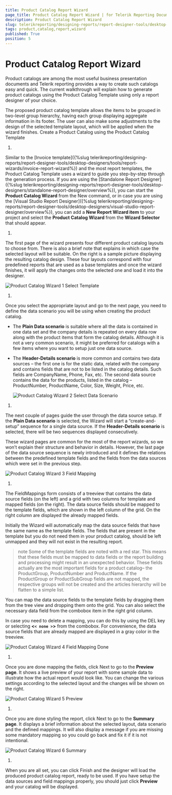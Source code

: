```yaml
---
title: Product Catalog Report Wizard
page_title: Product Catalog Report Wizard | for Telerik Reporting Documentation
description: Product Catalog Report Wizard
slug: telerikreporting/designing-reports/report-designer-tools/desktop-designers/tools/report-wizards/product-catalog-report-wizard
tags: product,catalog,report,wizard
published: True
position: 5
---
```


# Product Catalog Report Wizard



Product catalogs are among the most useful business presentation documents and Telerik reporting provides a way to create such catalogs easy and quick.
        The current walkthrough will explain how to generate product catalogs using the Product Catalog Template using only a report designer of your choice.
      

The proposed product catalog template allows the items to be grouped in two-level group hierarchy, having each group displaying aggregate information
        in its footer. The user can also make some adjustments to the design of the selected template layout, which will be applied when the wizard finishes.
      Create a Product Catalog using the Product Catalog Template

1. 

Similar to the [Invoice template]({%slug telerikreporting/designing-reports/report-designer-tools/desktop-designers/tools/report-wizards/invoice-report-wizard%}) and the most report templates, the Product Catalog Template uses a wizard to guide you step-by-step through the generation process.
              If you are using the [Standalone Report Designer]({%slug telerikreporting/designing-reports/report-designer-tools/desktop-designers/standalone-report-designer/overview%}),
              you can start the __Product Catalog Wizard__ from the New command, or in case you are using the
              [Visual Studio Report Designer]({%slug telerikreporting/designing-reports/report-designer-tools/desktop-designers/visual-studio-report-designer/overview%}),
              you can add a __New Report Wizard item__ to your project and select the __Product Catalog Wizard__ from the __Wizard Selector__ that should appear.
            

1. 

The first page of the wizard presents four different product catalog layouts to choose from.
              There is also a brief note that explains in which case the selected layout will be suitable.
              On the right is a sample picture displaying the resulting catalog design.
              These four layouts correspond with four predefined reports that are used as a base templates and once the wizard finishes,
              it will apply the changes onto the selected one and load it into the designer.
              
  ![Product Catalog Wizard 1 Select Template](images/Templates/ProductCatalog/ProductCatalogWizard_1_SelectTemplate.png)

1. 

Once you select the appropriate layout and go to the next page, you need to define the data scenario you will be using when creating the product catalog.
            

* The __Plain Data scenario__ is suitable where all the data is contained in one data set and the company details is repeated 
                  on every data row along with the product items that form the catalog details. 
                  Although it is not a very common scenario, it might be preferred for catalogs with a few items where you want to setup just one data source.
                

* The __Header-Details scenario__ is more common and contains two data sources 
                  – the first one is for the static data, related with the company and contains fields that are not to be listed in the 
                  catalog details. Such fields are CompanyName, Phone, Fax, etc. 
                  The second data source contains the data for the products, listed in the catalog – ProductNumber, ProductName, Color, Size, Weight, Price, etc.
                  
  ![Product Catalog Wizard 2 Select Data Scenario](images/Templates/ProductCatalog/ProductCatalogWizard_2_SelectDataScenario.png)

1. 

The next couple of pages guide the user through the data source setup. If the __Plain Data scenario__              is selected, the Wizard will start a “create-and-setup” sequence for a single data source.
              If the __Header-Details scenario__ is selected, there will be two sequences displayed consecutively.
            

These wizard pages are common for the most of the report wizards, so we won’t explain their structure and behavior in details.
              However, the last page of the data source sequence is newly introduced and it defines the relations between the predefined
              template fields and the fields from the data sources which were set in the previous step.
              
  ![Product Catalog Wizard 3 Field Mapping](images/Templates/ProductCatalog/ProductCatalogWizard_3_FieldMapping.png)

1. 

The FieldMappings form consists of a treeview that contains the data source fields (on the left) and a grid with two columns for template and mapped fields (on the right).
              The data source fields should be mapped to the template fields, which are shown in the left column of the grid. On the right column are displayed the already mapped fields.
            

Initially the Wizard will automatically map the data source fields that have the same name as the template fields. 
              The fields that are present in the template but you do not need them in your product catalog, 
              should be left unmapped and they will not exist in the resulting report.
            

>note Some of the template fields are noted with a red star. This means that these fields must be mapped to data fields or                the report building and processing might result in an unexpected behavior.                These fields actually are the most important fields for a product catalog– the ProductGroup, ProductNumber and ProductName.              If the ProductGroup or ProductSubGroup fields are not mapped, the respective groups will not be created and the articles hierarchy                 will be flatten to a simple list.              


You can map the data source fields to the template fields by dragging them from the tree view and dropping them onto the grid. You can also select the necessary data field from the combobox item in the right grid column.
            

In case you need to delete a mapping, you can do this by using the DEL key or selecting __<```< none >```>__ from the combobox. For convenience, the data source fields that are already mapped are displayed in a gray color in the treeview.
              
  ![Product Catalog Wizard 4 Field Mapping Done](images/Templates/ProductCatalog/ProductCatalogWizard_4_FieldMapping_Done.png)

1. 

Once you are done mapping the fields, click Next to go to the __Preview page__. It shows a live preview of your report
              with some sample data to illustrate how the actual report would look like. You can change the various settings according to the selected
              layout and the changes will be shown on the right.
              
  ![Product Catalog Wizard 5 Preview](images/Templates/ProductCatalog/ProductCatalogWizard_5_Preview.png)

1. 

Once you are done styling the report, click Next to go to the __Summary page__. It displays a brief information about
              the selected layout, data scenario and the defined mappings. It will also display a message if you are missing some mandatory mapping so you could go back and fix it if it is not intentional.
              
  ![Product Catalog Wizard 6 Summary](images/Templates/ProductCatalog/ProductCatalogWizard_6_Summary.png)

1. 

When you are all set, you can click Finish and the designer will load the produced product catalog report, ready to be used.
              If you have setup the data sources and field mappings properly, you should just click __Preview__ and your catalog will be displayed.
            
